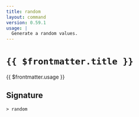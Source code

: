 ```yaml
---
title: random
layout: command
version: 0.59.1
usage: |
  Generate a random values.
---
```


# `{{ $frontmatter.title }}`

<div style='white-space: pre-wrap;'>{{ $frontmatter.usage }}</div>

## Signature

```> random ```
